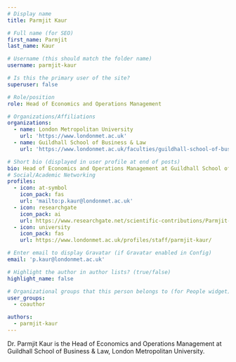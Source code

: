 ```yaml
---
# Display name
title: Parmjit Kaur

# Full name (for SEO)
first_name: Parmjit
last_name: Kaur

# Username (this should match the folder name)
username: parmjit-kaur

# Is this the primary user of the site?
superuser: false

# Role/position
role: Head of Economics and Operations Management

# Organizations/Affiliations
organizations:
  - name: London Metropolitan University
    url: 'https://www.londonmet.ac.uk'
  - name: Guildhall School of Business & Law
    url: 'https://www.londonmet.ac.uk/faculties/guildhall-school-of-business-and-law/'

# Short bio (displayed in user profile at end of posts)
bio: Head of Economics and Operations Management at Guildhall School of Business & Law, London Metropolitan University. 
# Social/Academic Networking
profiles:
  - icon: at-symbol
    icon_pack: fas
    url: 'mailto:p.kaur@londonmet.ac.uk'
  - icon: researchgate
    icon_pack: ai
    url: https://www.researchgate.net/scientific-contributions/Parmjit-Kaur-2311829302
  - icon: university
    icon_pack: fas
    url: https://www.londonmet.ac.uk/profiles/staff/parmjit-kaur/

# Enter email to display Gravatar (if Gravatar enabled in Config)
email: 'p.kaur@londonmet.ac.uk'

# Highlight the author in author lists? (true/false)
highlight_name: false

# Organizational groups that this person belongs to (for People widget)
user_groups:
  - coauthor

authors:
  - parmjit-kaur
---
```


Dr. Parmjit Kaur is the Head of Economics and Operations Management at Guildhall School of Business & Law, London Metropolitan University. 

